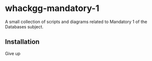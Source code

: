 # whackgg-mandatory-1
A small collection of scripts and diagrams related to Mandatory 1 of the Databases subject.

## Installation
Give up
